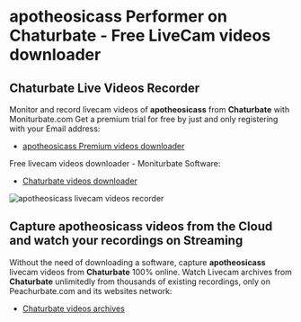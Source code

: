 # apotheosicass Performer on Chaturbate - Free LiveCam videos downloader

## Chaturbate Live Videos Recorder

Monitor and record livecam videos of **apotheosicass** from **Chaturbate** with Moniturbate.com
Get a premium trial for free by just and only registering with your Email address:
* [apotheosicass Premium videos downloader](https://moniturbate.com/request-demo-licence-key.html)

Free livecam videos downloader - Moniturbate Software:
* [Chaturbate videos downloader](https://moniturbate.com/moniturbate-download-software.html)

![apotheosicass livecam videos recorder](https://peachurnet.com/templates/moniturbate-software.png)


## Capture apotheosicass videos from the Cloud and watch your recordings on Streaming

Without the need of downloading a software, capture **apotheosicass** livecam videos from **Chaturbate** 100% online.
Watch Livecam archives from **Chaturbate** unlimitedly from thousands of existing recordings, only on Peachurbate.com and its websites network:
* [Chaturbate videos archives](https://peachurnet.com/)